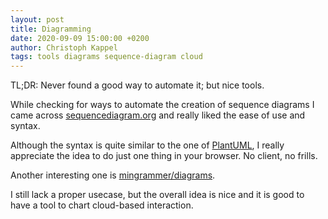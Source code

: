 ```yaml
---
layout: post
title: Diagramming
date: 2020-09-09 15:00:00 +0200
author: Christoph Kappel
tags: tools diagrams sequence-diagram cloud
---
```

TL;DR: Never found a good way to automate it; but nice tools.

While checking for ways to automate the creation of sequence diagrams I came across
[sequencediagram.org][1] and really liked the ease of use and syntax.

Although the syntax is quite similar to the one of [PlantUML][2], I really
appreciate the idea to do just one thing in your browser. No client, no frills.

Another interesting one is [mingrammer/diagrams][3].

I still lack a proper usecase, but the overall idea is nice and it is good to have a tool to chart
 cloud-based interaction.

[1]: https://sequencediagram.org
[2]: https://plantuml.com/
[3]: https://github.com/mingrammer/diagrams/blob/master/README.md